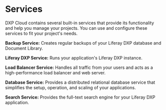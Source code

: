 # Services [](id=services)

DXP Cloud contains several built-in services that provide its functionality and 
help you manage your projects. You can use and configure these services to fit 
your project's needs. 

**Backup Service:** Creates regular backups of your Liferay DXP database and
Document Library.

**Liferay DXP Service:** Runs your application's Liferay DXP instance. 

**Load Balancer Service:** Handles all traffic from your users and acts as a 
high-performance load balancer and web server. 

**Database Service:** Provides a distributed relational database service that 
simplifies the setup, operation, and scaling of your applications. 

**Search Service:** Provides the full-text search engine for your Liferay DXP 
application. 

